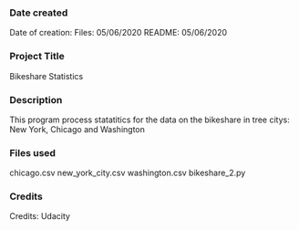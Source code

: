 ### Date created
Date of creation:
Files: 05/06/2020
README: 05/06/2020

### Project Title
Bikeshare Statistics

### Description
This program process statatitics for the data on the bikeshare in tree citys: New York, Chicago and Washington

### Files used
chicago.csv
new_york_city.csv
washington.csv
bikeshare_2.py

### Credits
Credits: Udacity

